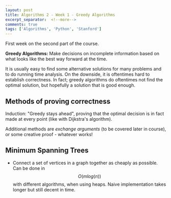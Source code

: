 ```yaml
---
layout: post
title: Algorithms 2 - Week 1 - Greedy Algorithms
excerpt_separator:  <!--more-->
comments: true
tags: ['Algorithms', 'Python', 'Stanford']
---
```


First week on the second part of the course.

**Greedy Algorithms:** Make decisions on incomplete information based on what looks like the best way forward at the time.

It is usually easy to find some alternative solutions for many problems and to do running time analysis. On the downside, it is oftentimes hard to establish correctness. In fact; greedy algorithms do oftentimes not find the optimal solution, but hopefully a solution that is good enough.

<!--more-->

## Methods of proving correctness
Induction: "Greedy stays ahead", proving that the optimal decision is in fact made at every point (like with Dijkstra's algorithm).

Additional methods are _exchange arguments_ (to be covered later in course), or some creative proof - whatever works!

## Minimum Spanning Trees
- Connect a set of vertices in a graph together as cheaply as possible. Can be done in $$O(mlog(n))$$ with different algorithms, when using heaps. Naive implementation takes longer but still decent in time.
